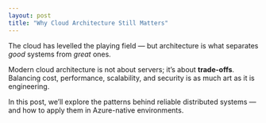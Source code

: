 ```yaml
---
layout: post
title: "Why Cloud Architecture Still Matters"
---
```


The cloud has levelled the playing field — but architecture is what separates *good* systems from *great* ones.

Modern cloud architecture is not about servers; it’s about **trade-offs**.  
Balancing cost, performance, scalability, and security is as much art as it is engineering.

In this post, we’ll explore the patterns behind reliable distributed systems — and how to apply them in Azure-native environments.

